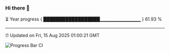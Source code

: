 ### Hi there 👋

⏳ Year progress { ██████████████████▁▁▁▁▁▁▁▁▁▁▁▁ } 61.93 %

---

⏰ Updated on Fri, 15 Aug 2025 01:00:21 GMT

![Progress Bar CI](https://github.com/Shyam-Makwana/GitHub-Actions-Demo/workflows/Progress%20Bar%20CI/badge.svg)
